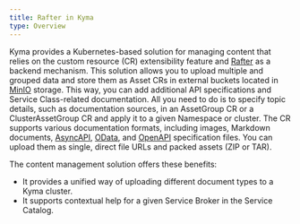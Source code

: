 ```yaml
---
title: Rafter in Kyma
type: Overview
---
```


Kyma provides a Kubernetes-based solution for managing content that relies on the custom resource (CR) extensibility feature and [Rafter](./02-overview.md) as a backend mechanism. This solution allows you to upload multiple and grouped data and store them as Asset CRs in external buckets located in [MinIO](https://min.io/) storage. This way, you can add additional API specifications and Service Class-related documentation. All you need to do is to specify topic details, such as documentation sources, in an AssetGroup CR or a ClusterAssetGroup CR and apply it to a given Namespace or cluster. The CR supports various documentation formats, including images, Markdown documents, [AsyncAPI](https://www.asyncapi.com/), [OData](https://www.odata.org/), and [OpenAPI](https://www.openapis.org/) specification files. You can upload them as single, direct file URLs and packed assets (ZIP or TAR).

The content management solution offers these benefits:

- It provides a unified way of uploading different document types to a Kyma cluster.
- It supports contextual help for a given Service Broker in the Service Catalog.
